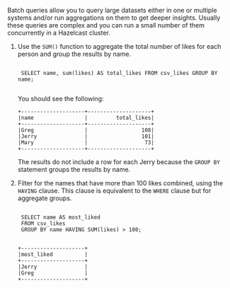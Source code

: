 Batch queries allow you to query large datasets either in one or multiple systems and/or run aggregations on them to get deeper insights. Usually these queries are complex and you can run a small number of them concurrently in a Hazelcast cluster.

1. Use the `SUM()` function to aggregate the total number of likes for each person and group the results by name.

    <code class="execute T2" title="Run command">
    SELECT name, sum(likes) AS total_likes FROM csv_likes GROUP BY name;
    </code>
    
    You should see the following:
  
    ```
    +--------------------+--------------------+
    |name                |         total_likes|
    +--------------------+--------------------+
    |Greg                |                 108|
    |Jerry               |                 101|
    |Mary                |                  73|
    +--------------------+--------------------+
    ```
    
    The results do not include a row for each Jerry because the `GROUP BY` statement groups the results by name.

1. Filter for the names that have more than 100 likes combined, using the `HAVING` clause. This clause is equivalent to the `WHERE` clause but for aggregate groups.

    <code class="execute T2" title="Run command">
    SELECT name AS most_liked
    FROM csv_likes
    GROUP BY name HAVING SUM(likes) > 100;
    </code>
    
    ```
    +--------------------+
    |most_liked          |
    +--------------------+
    |Jerry               |
    |Greg                |
    +--------------------+
    ```